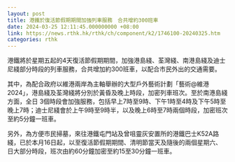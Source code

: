 ```yaml
---
layout: post
title: 港鐵於復活節假期期間加強列車服務　合共增約300班車
date: 2024-03-25 12:11:45.000000000 +08:00
link: https://news.rthk.hk/rthk/ch/component/k2/1746100-20240325.htm
categories: rthk
---
```


港鐵將於星期五起的4天復活節假期期間，加強港島綫、荃灣綫、南港島綫及迪士尼綫部分時段的列車服務，合共增加約300班車，以配合市民外出的交通需要。

其中，為配合政府以維港兩岸為主軸舉辦的大型戶外藝術計劃「藝術@維港2024」，港島綫及荃灣綫將分別於黃昏及晚上時段，加密列車班次。至於南港島綫方面，全日 3個時段會加強服務，包括早上7時至9時、下午1時至4時及下午5時至晚上7時；迪士尼綫會於上午9時至9時半，以及晚上6時至7時兩個時段，加密班次至約5分鐘一班車。

另外，為方便市民掃墓，來往港鐵屯門站及曾咀靈灰安置所的港鐵巴士K52A路綫，已於本月16日起，以至復活節假期期間、清明節當天及隨後的兩個星期六、日大部分時段，班次由約60分鐘加密至約15至30分鐘一班車。
